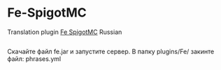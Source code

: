 # Fe-SpigotMC
Translation plugin <a href="https://www.spigotmc.org/resources/fe.723/">Fe SpigotMC</a> Russian 

<img src="http://dl3.joxi.net/drive/2017/12/02/0011/2681/723577/77/ff714649a9.png" alt="">


Скачайте файл fe.jar и запустите сервер. В папку plugins/Fe/ закинте файл: phrases.yml

